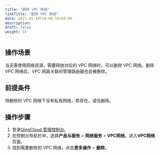 ```yaml
---
title: "删除 VPC 网络"
linkTitle: "删除 VPC 网络"
date: 2021-05-19T10:08:56+09:00
description:
draft: false
weight: 35
---
```


## 操作场景

当无需使用网络资源，需要释放对应的 VPC 网络时，可以删除 VPC 网络。删除 VPC 网络后，VPC 网路关联的管理路由器也会被删除。

## 前提条件

待删除的 VPC 网络下没有私有网络，若存在，请先删除。

## 操作步骤

1. 登录[QingCloud 管理控制台](https://console.qingcloud.com/login)。
2. 在控制台导航栏中，选择**产品与服务** > **网络服务** > **VPC网络**，进入**VPC网络**页面。
3. 找到需要删除的 VPC 网络，点击**更多操作** > **删除**。

